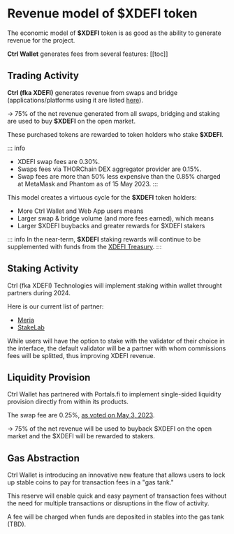 # Revenue model of $XDEFI token

The economic model of **$XDEFI** token is as good as the ability to generate revenue for the project.

**Ctrl Wallet** generates fees from several features:
[[toc]]

## Trading Activity

**Ctrl (fka XDEFI)** generates revenue from swaps and bridge (applications/platforms using it are listed [here](../xdefi-technologies/routing-api#current-platforms-using-the-routing-api)).

-> 75% of the net revenue generated from all swaps, bridging and staking are used to buy **$XDEFI** on the open market.

These purchased tokens are rewarded to token holders who stake **$XDEFI**.

::: info

- XDEFI swap fees are 0.30%.
- Swaps fees via THORChain DEX aggregator provider are 0.15%.
- Swap fees are more than 50% less expensive than the 0.85% charged at MetaMask and Phantom as of 15 May 2023.
  :::

This model creates a virtuous cycle for the **$XDEFI** token holders:

- More Ctrl Wallet and Web App users means
- Larger swap & bridge volume (and more fees earned), which means
- Larger $XDEFI buybacks and greater rewards for $XDEFI stakers

::: info
In the near-term, **$XDEFI** staking rewards will continue to be supplemented with funds from the [XDEFI Treasury](https://app.safe.global/home?safe=eth:0x6ebC49c6bda9BAF75E631e83eF8A91Fa256F7a51).
:::

## Staking Activity

Ctrl (fka XDEFI) Technologies will implement staking within wallet throught partners during 2024.

Here is our current list of partner:

- [Meria](https://www.meria.com)
- [StakeLab](https://www.stakelab.zone)

While users will have the option to stake with the validator of their choice in the interface, the default validator will be a partner with whom commissions fees will be splitted, thus improving XDEFI revenue.

## Liquidity Provision

Ctrl Wallet has partnered with Portals.fi to implement single-sided liquidity provision directly from within its products.

The swap fee are 0.25%, [as voted on May 3, 2023](https://snapshot.org/#/xdefigovernance.eth/proposal/0x03d8b40bf909dab396b6a13c4368240c226f0943ccbe6ab9c638f0cbd28ffac8).

-> 75% of the net revenue will be used to buyback $XDEFI on the open market and the $XDEFI will be rewarded to stakers.

## Gas Abstraction

Ctrl Wallet is introducing an innovative new feature that allows users to lock up stable coins to pay for transaction fees in a "gas tank."

This reserve will enable quick and easy payment of transaction fees without the need for multiple transactions or disruptions in the flow of activity.

A fee will be charged when funds are deposited in stables into the gas tank (TBD).
